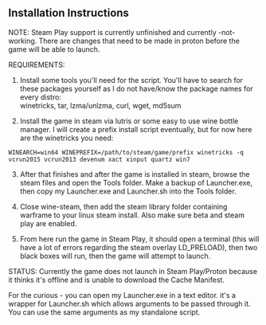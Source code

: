 ## Installation Instructions

NOTE: Steam Play support is currently unfinished and currently -not- working. There are changes that need to be made in proton before the game will be able to launch.  

REQUIREMENTS:  

1. Install some tools you'll need for the script. You'll have to search for these packages yourself as I do not have/know the package names for every distro:  
winetricks, tar, lzma/unlzma, curl, wget, md5sum

2. Install the game in steam via lutris or some easy to use wine bottle manager. I will create a prefix install script eventually, but for now here are the winetricks you need:  
```
WINEARCH=win64 WINEPREFIX=/path/to/steam/game/prefix winetricks -q vcrun2015 vcrun2013 devenum xact xinput quartz win7  
```
3. After that finishes and after the game is installed in steam, browse the steam files and open the Tools folder. Make a backup of Launcher.exe, then copy my Launcher.exe and Launcher.sh into the Tools folder.  

4. Close wine-steam, then add the steam library folder containing warframe to your linux steam install. Also make sure beta and steam play are enabled.

5. From here run the game in Steam Play, it should open a terminal (this will have a lot of errors regarding the steam overlay LD_PRELOAD), then two black boxes will run, then the game will attempt to launch.  

STATUS:
Currently the game does not launch in Steam Play/Proton because it thinks it's offline and is unable to download the Cache Manifest.   

For the curious - you can open my Launcher.exe in a text editor. it's a wrapper for Launcher.sh which allows arguments to be passed through it. You can use the same arguments as my standalone script.  
